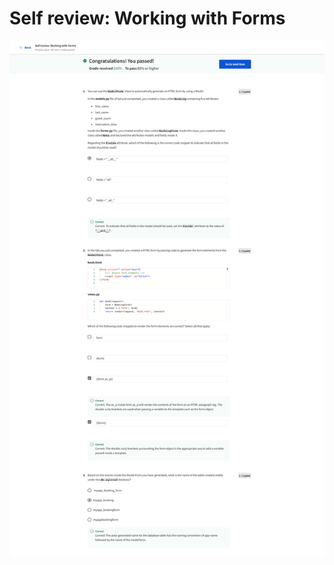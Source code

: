# Self review: Working with Forms

![screencapture-coursera-org-learn-django-web-framework-quiz-fqn6D-self-review-working-with-forms-view-attempt-2023-02-12-10_34_33.png](Self%20review%20Working%20with%20Forms%20c8418b1d1d5b48a2ba80dc6d53fafeef/screencapture-coursera-org-learn-django-web-framework-quiz-fqn6D-self-review-working-with-forms-view-attempt-2023-02-12-10_34_33.png)